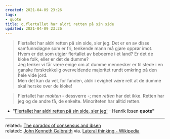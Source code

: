```yaml
---
created: 2021-04-09 23:26
tags:
- quote
title: q.flertallet har aldri retten på sin side
updated: 2021-04-09 23:26
---
```

   
>Flertallet har aldri retten på sin side, sier jeg. Det er en av disse samfunnsløgne som er fri, tenkende mann må gjøre opprør imot.   
>Hvem er det som utgjør flertallet av beboerne i et land? Er det de kloke folk, eller er det de dumme?    
>Jeg tenker vi får være enige om at dumme mennesker er til stede i en ganske forskrekkelig overveldende majoritet rundt omkring på den hele vide jord.   
>Men det kan da vel, for fanden, aldri i evighet være rett at de dumme skal herske over de kloke!   
   
>Flertallet har _makten_ - dessverre -; men _retten_ har det ikke. Retten har jeg og de andre få, de enkelte. Minoriteten har alltid retten.   
   
   
   
   
- "[Flertallet har aldri retten på sin side, sier jeg!](https://www.ordtak.no/sitat.php?id=2208) - Henrik Ibsen **quote"**   
   
   
---   
related:: [The paradox of consensus and ibsen](./The%20paradox%20of%20consensus%20and%20ibsen.md)   
related:: [John Kenneth Galbraith](https://en.wikipedia.org/wiki/John_Kenneth_Galbraith "John Kenneth Galbraith") via. [Lateral thinking - Wikipedia](https://en.wikipedia.org/wiki/Lateral_thinking)